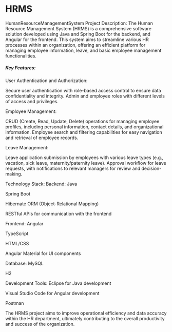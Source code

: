 # HRMS
HumanResourceManagementSystem
Project Description: The Human Resource Management System (HRMS) is a comprehensive software solution developed using Java and Spring Boot for the backend, and Angular for the frontend. This system aims to streamline various HR processes within an organization, offering an efficient platform for managing employee information, leave, and basic employee management functionalities.

<h5>Key Features:</h5>
User Authentication and Authorization:

Secure user authentication with role-based access control to ensure data confidentiality and integrity. Admin and employee roles with different levels of access and privileges.

Employee Management:

CRUD (Create, Read, Update, Delete) operations for managing employee profiles, including personal information, contact details, and organizational information. Employee search and filtering capabilities for easy navigation and retrieval of employee records.

Leave Management:

Leave application submission by employees with various leave types (e.g., vacation, sick leave, maternity/paternity leave). Approval workflow for leave requests, with notifications to relevant managers for review and decision-making.

Technology Stack:
Backend:
Java

Spring Boot

Hibernate ORM (Object-Relational Mapping)

RESTful APIs for communication with the frontend

Frontend:
Angular

TypeScript

HTML/CSS

Angular Material for UI components

Database:
MySQL

H2

Development Tools:
Eclipse for Java development

Visual Studio Code for Angular development

Postman

The HRMS project aims to improve operational efficiency and data accuracy within the HR department, ultimately contributing to the overall productivity and success of the organization.

